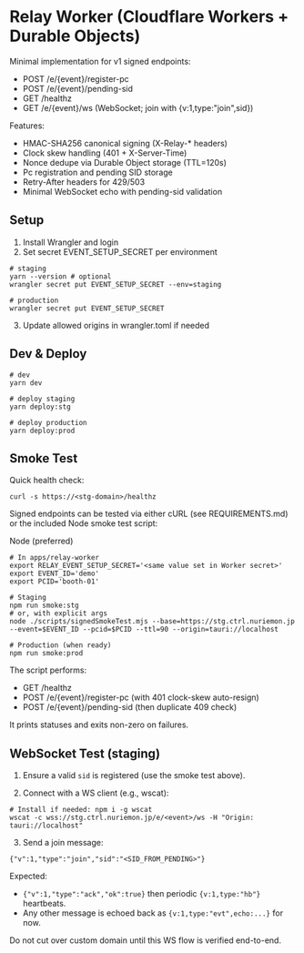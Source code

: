 # Relay Worker (Cloudflare Workers + Durable Objects)

Minimal implementation for v1 signed endpoints:
- POST /e/{event}/register-pc
- POST /e/{event}/pending-sid
- GET /healthz
 - GET /e/{event}/ws (WebSocket; join with {v:1,type:"join",sid})

Features:
- HMAC-SHA256 canonical signing (X-Relay-* headers)
- Clock skew handling (401 + X-Server-Time)
- Nonce dedupe via Durable Object storage (TTL=120s)
- Pc registration and pending SID storage
- Retry-After headers for 429/503
 - Minimal WebSocket echo with pending-sid validation

## Setup

1) Install Wrangler and login
2) Set secret EVENT_SETUP_SECRET per environment

```
# staging
yarn --version # optional
wrangler secret put EVENT_SETUP_SECRET --env=staging

# production
wrangler secret put EVENT_SETUP_SECRET
```

3) Update allowed origins in wrangler.toml if needed

## Dev & Deploy

```
# dev
yarn dev

# deploy staging
yarn deploy:stg

# deploy production
yarn deploy:prod
```

## Smoke Test

Quick health check:

```
curl -s https://<stg-domain>/healthz
```

Signed endpoints can be tested via either cURL (see REQUIREMENTS.md) or the included Node smoke test script:

Node (preferred)
```
# In apps/relay-worker
export RELAY_EVENT_SETUP_SECRET='<same value set in Worker secret>'
export EVENT_ID='demo'
export PCID='booth-01'

# Staging
npm run smoke:stg
# or, with explicit args
node ./scripts/signedSmokeTest.mjs --base=https://stg.ctrl.nuriemon.jp --event=$EVENT_ID --pcid=$PCID --ttl=90 --origin=tauri://localhost

# Production (when ready)
npm run smoke:prod
```

The script performs:
- GET /healthz
- POST /e/{event}/register-pc (with 401 clock-skew auto-resign)
- POST /e/{event}/pending-sid (then duplicate 409 check)

It prints statuses and exits non-zero on failures.

## WebSocket Test (staging)

1) Ensure a valid `sid` is registered (use the smoke test above).

2) Connect with a WS client (e.g., wscat):

```
# Install if needed: npm i -g wscat
wscat -c wss://stg.ctrl.nuriemon.jp/e/<event>/ws -H "Origin: tauri://localhost"
```

3) Send a join message:

```
{"v":1,"type":"join","sid":"<SID_FROM_PENDING>"}
```

Expected:
- `{"v":1,"type":"ack","ok":true}` then periodic `{v:1,type:"hb"}` heartbeats.
- Any other message is echoed back as `{v:1,type:"evt",echo:...}` for now.

Do not cut over custom domain until this WS flow is verified end-to-end.

